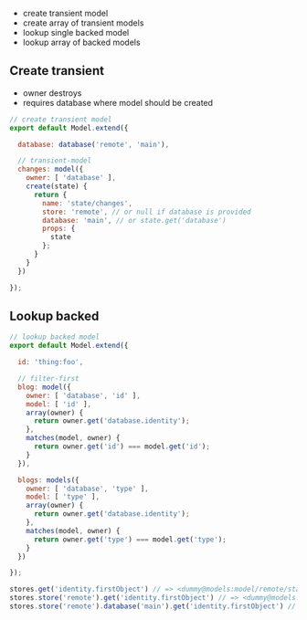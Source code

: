 * create transient model
* create array of transient models
* lookup single backed model
* lookup array of backed models

## Create transient

* owner destroys
* requires database where model should be created

``` javascript
// create transient model
export default Model.extend({

  database: database('remote', 'main'),

  // transient-model
  changes: model({
    owner: [ 'database' ],
    create(state) {
      return {
        name: 'state/changes',
        store: 'remote', // or null if database is provided
        database: 'main', // or state.get('database')
        props: {
          state
        };
      }
    }
  })

});
```

## Lookup backed

``` javascript
// lookup backed model
export default Model.extend({

  id: 'thing:foo',

  // filter-first
  blog: model({
    owner: [ 'database', 'id' ],
    model: [ 'id' ],
    array(owner) {
      return owner.get('database.identity');
    },
    matches(model, owner) {
      return owner.get('id') === model.get('id');
    }
  }),

  blogs: models({
    owner: [ 'database', 'type' ],
    model: [ 'type' ],
    array(owner) {
      return owner.get('database.identity');
    },
    matches(model, owner) {
      return owner.get('type') === model.get('type');
    }
  })

});
```

``` javascript
stores.get('identity.firstObject') // => <dummy@models:model/remote/state::ember586>
stores.store('remote').get('identity.firstObject') // => <dummy@models:model/remote/state::ember586>
stores.store('remote').database('main').get('identity.firstObject') // => <dummy@models:model/remote/state::ember586>
```
